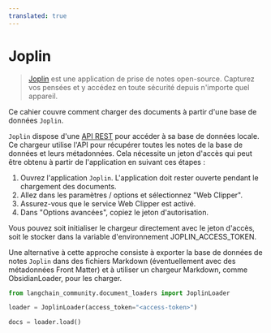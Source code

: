 ```yaml
---
translated: true
---
```


# Joplin

>[Joplin](https://joplinapp.org/) est une application de prise de notes open-source. Capturez vos pensées et y accédez en toute sécurité depuis n'importe quel appareil.

Ce cahier couvre comment charger des documents à partir d'une base de données `Joplin`.

`Joplin` dispose d'une [API REST](https://joplinapp.org/api/references/rest_api/) pour accéder à sa base de données locale. Ce chargeur utilise l'API pour récupérer toutes les notes de la base de données et leurs métadonnées. Cela nécessite un jeton d'accès qui peut être obtenu à partir de l'application en suivant ces étapes :

1. Ouvrez l'application `Joplin`. L'application doit rester ouverte pendant le chargement des documents.
2. Allez dans les paramètres / options et sélectionnez "Web Clipper".
3. Assurez-vous que le service Web Clipper est activé.
4. Dans "Options avancées", copiez le jeton d'autorisation.

Vous pouvez soit initialiser le chargeur directement avec le jeton d'accès, soit le stocker dans la variable d'environnement JOPLIN_ACCESS_TOKEN.

Une alternative à cette approche consiste à exporter la base de données de notes `Joplin` dans des fichiers Markdown (éventuellement avec des métadonnées Front Matter) et à utiliser un chargeur Markdown, comme ObsidianLoader, pour les charger.

```python
from langchain_community.document_loaders import JoplinLoader
```

```python
loader = JoplinLoader(access_token="<access-token>")
```

```python
docs = loader.load()
```
